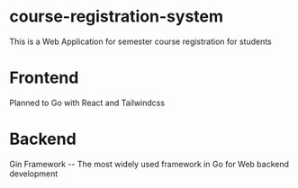 # course-registration-system
This is a Web Application for semester course registration for students

# Frontend
Planned to Go with React and Tailwindcss

# Backend
Gin Framework -- The most widely used framework in Go for Web backend development
